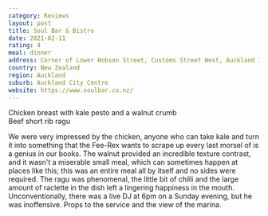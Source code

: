 ```yaml
---
category: Reviews
layout: post
title: Soul Bar & Bistro
date: 2021-02-11
rating: 4
meal: dinner
address: Corner of Lower Hobson Street, Customs Street West, Auckland 1010
country: New Zealand
region: Auckland
suburb: Auckland City Centre
website: https://www.soulbar.co.nz/
---
```

Chicken breast with kale pesto and a walnut crumb  
Beef short rib ragu  

We were very impressed by the chicken, anyone who can take kale and turn it into something that the Fee-Rex wants to scrape up every last morsel of is a genius in our books. The walnut provided an incredible texture contrast, and it wasn't a miserable small meal, which can sometimes happen at places like this; this was an entire meal all by itself and no sides were required. The ragu was phenomenal, the little bit of chilli and the large amount of raclette in the dish left a lingering happiness in the mouth. Unconventionally, there was a live DJ at 6pm on a Sunday evening, but he was inoffensive. Props to the service and the view of the marina. 
